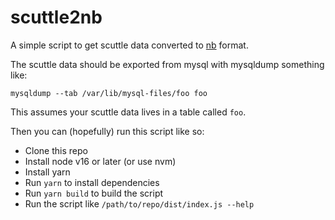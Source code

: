 # scuttle2nb

A simple script to get scuttle data converted to
[nb](https://xwmx.github.io/nb/) format.

The scuttle data should be exported from mysql with mysqldump something like:

    mysqldump --tab /var/lib/mysql-files/foo foo

This assumes your scuttle data lives in a table called `foo`.

Then you can (hopefully) run this script like so:

- Clone this repo
- Install node v16 or later (or use nvm)
- Install yarn
- Run `yarn` to install dependencies
- Run `yarn build` to build the script
- Run the script like `/path/to/repo/dist/index.js --help`
